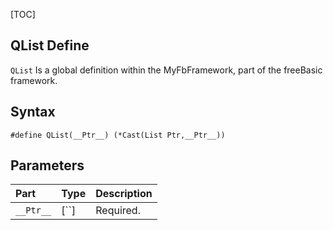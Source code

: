 [TOC]
## QList Define

`QList` Is a global definition within the MyFbFramework, part of the freeBasic framework.
## Syntax

```freeBasic
#define QList(__Ptr__) (*Cast(List Ptr,__Ptr__))
```

## Parameters

|Part|Type|Description|
| :------------ | :------------ | :------------ |
|`__Ptr__`|[``]|Required.|
